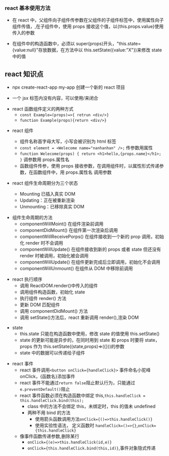 ### react 基本使用方法

- 在 react 中，父组件向子组件传参数在父组件的子组件标签中，使用属性向子组件传值，<child value={i} />,在子组件中，使用 props 接收这个值，以{this.props.value}使用传入的参数

* 在组件中的构造函数中，必须以 super(props)开头，"this.state={value:null}"存放数据，在方法中以 this.setState({value:"X"})来修改 state 中的值

## react 知识点

- npx create-react-app my-app 创建一个新的 react 项目

* 一个 jsx 标签内没有内容，可以使用/来闭合<squares />

- react 函数组件定义的两种方式
  - `const Example=(props)=>{ retrun <div/>}`
  * `function Example(props){return <div/>}`

* react 组件

  - 组件名称首字母大写，小写会被识别为 html 标签

  * `const element = <Welecome name="nanhanhan" />;` 传参数用属性
  * `function Welecome(props) { return <h1>hello,{props.name}</h1>; }` 调参数用 props.属性名

  - 函数组件传参，使用 props 接收参数，在调用组件时，以属性形式传递参数，在函数组件中，用 props.属性名 调用参数

* react 组件生命周期分为三个状态
  - Mounting 已插入真实 DOM
  - Updating：正在被重新渲染
  - Unmounting：已移除真实 DOM

- 组件生命周期的方法
  - componentWillMoint() 在组件渲染前调用
  * componentDidMount() 在组件第一次渲染后调用
  - componentWillReceivePorps() 在组件接收到一个新的 prop 调用，初始化 render 时不会调用
  * componentWillUpdate() 在组件接收到新的 props 或者 state 但还没有 render 时被调用，初始化被会调用
  - componentWillUpdate() 在组件更新完成后立即调用，初始化不会调用
  * componentWillUnmount() 在组件从 DOM 中移除前调用

* react 执行顺序
  - 调用 ReactDOM.render()中传入的组件
  - 调用组件构造函数，初始化 state
  - 执行组件 render() 方法
  - 更新 DOM 匹配组件
  - 调用 componentDidMount() 方法
  * 调用 setState()方法后，react 重新调用 render(),渲染 DOM

- state
  - this.state 只能在构造函数中使用，修改 state 的值使用 this.setState()
  * state 的更新可能是异步的，在同时用到 state 和 props 时要将 state，props 作为 this.setState((state,props)=>({}))的参数
  - state 中的数据可以传递给子组件

* react 事件
  - react 事件调用`<button onClick={handleClick}>` 事件命名小驼峰 onClick，{函数名}添加事件
  * react 事件不能通过`return false`阻止默认行为，只能通过`e.preventDefault()`阻止
  - react 事件函数必须在构造函数中绑定 this,`this.handleClick = this.handleClick.bind(this);`
    - class 中的方法不会绑定 this，未绑定时，this 的值未 undefined
    * 两种不用 bind 的方法
      - 使用箭头函数调用方法`onClick={()=>this.handleClick()}`
      * 使用实验性语法， 定义函数时 `handleClick=()=>{}`,`onClick={this.handleClick}`
  * 像事件函数传递参数,删除某行
    - `onClick={(e)=>this.handleClick(id,e)}`
    - `onClick={this.handleClick.bind(this,id)}`,事件对象隐式传递
